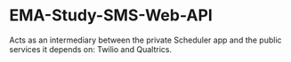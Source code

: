 # EMA-Study-SMS-Web-API
Acts as an intermediary between the private Scheduler app and the public services it depends on: Twilio and Qualtrics.

